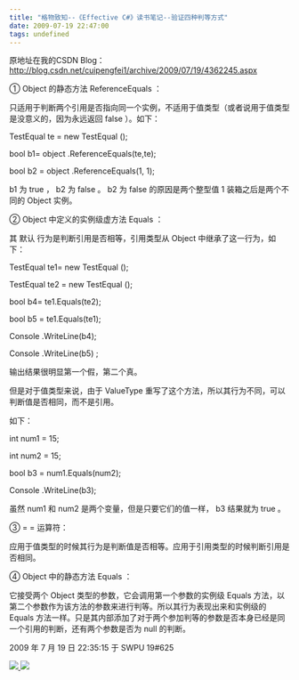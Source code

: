 ```yaml
---
title: "格物致知--《Effective C#》读书笔记--验证四种判等方式"
date: 2009-07-19 22:47:00
tags: undefined
---
```

原地址在我的CSDN
Blog：http://blog.csdn.net/cuipengfei1/archive/2009/07/19/4362245.aspx

①  Object  的静态方法  ReferenceEquals  ：



只适用于判断两个引用是否指向同一个实例，不适用于值类型（或者说用于值类型是没意义的，因为永远返回  false  ）。如下：



TestEqual  te =  new  TestEqual  ();

bool  b1=  object  .ReferenceEquals(te,te);

bool  b2 =  object  .ReferenceEquals(1, 1);



b1  为  true  ，  b2  为  false  。  b2  为  false  的原因是两个整型值  1  装箱之后是两个不同的
Object  实例。



②  Object  中定义的实例级虚方法  Equals  ：



其  默认  行为是判断引用是否相等，引用类型从  Object  中继承了这一行为，如下：



TestEqual  te1=  new  TestEqual  ();

TestEqual  te2 =  new  TestEqual  ();

bool  b4= te1.Equals(te2);

bool  b5 = te1.Equals(te1);

Console  .WriteLine(b4);

Console  .WriteLine(b5)  ;



输出结果很明显第一个假，第二个真。



但是对于值类型来说，由于  ValueType  重写了这个方法，所以其行为不同，可以判断值是否相同，而不是引用。



如下：



int  num1 = 15;

int  num2 = 15;

bool  b3 = num1.Equals(num2);

Console  .WriteLine(b3);



虽然  num1  和  num2  是两个变量，但是只要它们的值一样，  b3  结果就为  true  。



③  = =  运算符：



应用于值类型的时候其行为是判断值是否相等。应用于引用类型的时候判断引用是否相同。



④  Object  中的静态方法  Equals  ：



它接受两个  Object  类型的参数，它会调用第一个参数的实例级  Equals
方法，以第二个参数作为该方法的参数来进行判等。所以其行为表现出来和实例级的  Equals
方法一样。只是其内部添加了对于两个参加判等的参数是否本身已经是同一个引用的判断，还有两个参数是否为  null  的判断。





2009  年  7  月  19  日  22:35:15  于  SWPU 19#625





[ ![](https://profile.csdnimg.cn/5/2/5/3_cuipengfei1)
![](https://g.csdnimg.cn/static/user-reg-year/1x/11.png)
](https://blog.csdn.net/cuipengfei1)




